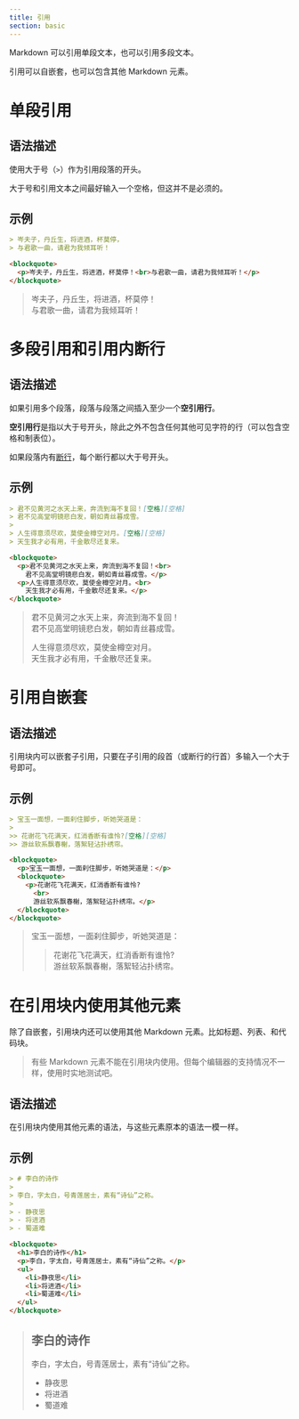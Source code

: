 ```yaml
---
title: 引用
section: basic
---
```


Markdown 可以引用单段文本，也可以引用多段文本。

引用可以自嵌套，也可以包含其他 Markdown 元素。

# 单段引用

## 语法描述

使用大于号（```>```）作为引用段落的开头。

大于号和引用文本之间最好输入一个空格，但这并不是必须的。

## 示例

```md
> 岑夫子，丹丘生，将进酒，杯莫停，
> 与君歌一曲，请君为我倾耳听！
```

```html
<blockquote>
  <p>岑夫子，丹丘生，将进酒，杯莫停！<br>与君歌一曲，请君为我倾耳听！</p>
</blockquote>
```

<div class="exmp">
  <blockquote>
    <p>岑夫子，丹丘生，将进酒，杯莫停！<br>
      与君歌一曲，请君为我倾耳听！</p>
  </blockquote>
</div>

# 多段引用和引用内断行

## 语法描述

如果引用多个段落，段落与段落之间插入至少一个**空引用行**。

**空引用行**是指以大于号开头，除此之外不包含任何其他可见字符的行（可以包含空格和制表位）。

如果段落内有[断行][newline]，每个断行都以大于号开头。

## 示例

```md
> 君不见黄河之水天上来，奔流到海不复回！[空格][空格]
> 君不见高堂明镜悲白发，朝如青丝暮成雪。
>
> 人生得意须尽欢，莫使金樽空对月。[空格][空格]
> 天生我才必有用，千金散尽还复来。
```

```html
<blockquote>
  <p>君不见黄河之水天上来，奔流到海不复回！<br>
    君不见高堂明镜悲白发，朝如青丝暮成雪。</p>
  <p>人生得意须尽欢，莫使金樽空对月。<br>
    天生我才必有用，千金散尽还复来。</p>
</blockquote>
```

<div class="exmp">
  <blockquote>
    <p>君不见黄河之水天上来，奔流到海不复回！<br>
      君不见高堂明镜悲白发，朝如青丝暮成雪。</p>
    <p>人生得意须尽欢，莫使金樽空对月。<br>
      天生我才必有用，千金散尽还复来。</p>
  </blockquote>
</div>

# 引用自嵌套

## 语法描述

引用块内可以嵌套子引用，只要在子引用的段首（或断行的行首）多输入一个大于号即可。

## 示例

```md
> 宝玉一面想，一面刹住脚步，听她哭道是：
>
>> 花谢花飞花满天，红消香断有谁怜?[空格][空格]
>> 游丝软系飘春榭，落絮轻沾扑绣帘。
```

```html
<blockquote>
  <p>宝玉一面想，一面刹住脚步，听她哭道是：</p>
  <blockquote>
    <p>花谢花飞花满天，红消香断有谁怜?
      <br>
      游丝软系飘春榭，落絮轻沾扑绣帘。</p>
  </blockquote>
</blockquote>
```

<div class="exmp">
  <blockquote>
    <p>宝玉一面想，一面刹住脚步，听她哭道是：</p>
    <blockquote>
      <p>花谢花飞花满天，红消香断有谁怜?
        <br>
        游丝软系飘春榭，落絮轻沾扑绣帘。</p>
    </blockquote>
  </blockquote>
</div>

# 在引用块内使用其他元素

除了自嵌套，引用块内还可以使用其他 Markdown 元素。比如标题、列表、和代码块。

> 有些 Markdown 元素不能在引用块内使用。但每个编辑器的支持情况不一样，使用时实地测试吧。

## 语法描述

在引用块内使用其他元素的语法，与这些元素原本的语法一模一样。

## 示例

```md
> # 李白的诗作
>
> 李白，字太白，号青莲居士，素有“诗仙”之称。
>
> - 静夜思
> - 将进酒
> - 蜀道难
```

```html
<blockquote>
  <h1>李白的诗作</h1>
  <p>李白，字太白，号青莲居士，素有“诗仙”之称。</p>
  <ul>
    <li>静夜思</li>
    <li>将进酒</li>
    <li>蜀道难</li>
  </ul>
</blockquote>
```

<div class="exmp">
  <blockquote>
    <h2>李白的诗作</h2>
    <p>李白，字太白，号青莲居士，素有“诗仙”之称。</p>
    <ul>
      <li>静夜思</li>
      <li>将进酒</li>
      <li>蜀道难</li>
    </ul>
  </blockquote>
</div>



[newline]: "basic/newline.md"
